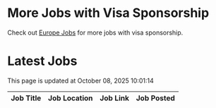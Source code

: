 # More Jobs with Visa Sponsorship

Check out [Europe Jobs](https://github.com/sureshparimi/europejobs#latest-jobs) for more jobs with visa sponsorship.

# Latest Jobs

This page is updated at October 08, 2025 10:01:14

| Job Title | Job Location | Job Link | Job Posted |
| --- | --- | --- | --- |
